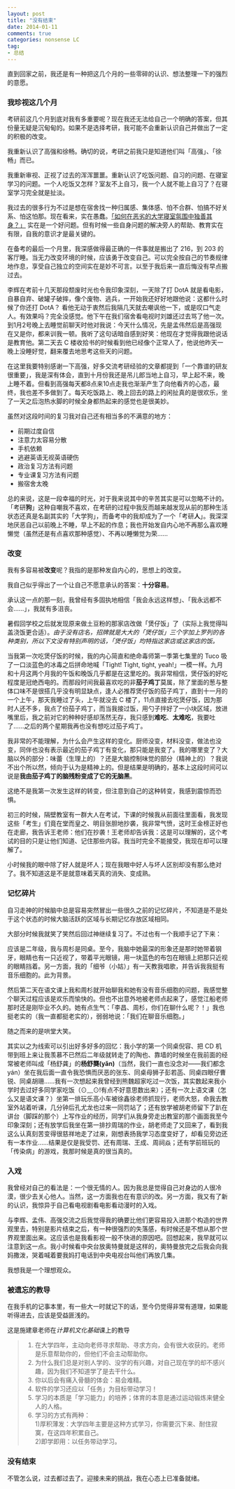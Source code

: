 ```yaml
---
layout: post
title: "没有结束"
date: 2014-01-11
comments: true
categories: nonsense LC
tag: 
- 总结
---
```


直到回家之前，我还是有一种把这几个月的一些零碎的认识、想法整理一下的强烈的意愿。

<!-- more -->

### 我珍视这几个月 ###
考研前这几个月到底对我有多重要呢？现在我还无法给自己一个明确的答案，但其份量无疑是沉甸甸的。如果不是选择考研，我可能不会重新认识自己并做出了一定的积极的改变。

我重新认识了高强和徐畅。确切的说，考研之前我只是知道他们叫「高强」、「徐畅」而已。

我重新审视、正视了过去的浑浑噩噩。重新认识了吃饭问题、自习的问题、在寝室学习的问题。一个人吃饭又怎样？室友不上自习，我一个人就不能上自习了？在寝室学习完全就是扯淡。

我过去的很多行为不过是想在宿舍找一种归属感、集体感、怕不合群、怕搞不好关系、怕这怕那。现在看来，实在愚蠢。[「如何在恶劣的大学寝室氛围中独善其身？」](http://www.zhihu.com/question/22376248)
实在是一个好问题。但有时候一些自身问题的解决旁人的帮助、教育实在有限，自我的意识才是最关键的。

在备考的最后一个月里，我深感做得最正确的一件事就是搬出了 216，到 203 的客厅睡。当无力改变环境的时候，应该勇于改变自己。可以完全按自己的节奏规律地作息，享受自己独立的空间实在是妙不可言。以至于我后来一直后悔没有早点搬过去。

李辉在考前十几天那段颓废时光也令我印象深刻，一天除了打 DotA 就是看电影，自暴自弃、破罐子破摔，像个废物、逃兵，一开始我还好好地跟他说：这都什么时候了你还打 DotA？ 看他无动于衷然后我隔几天就去嘲讽他一下，或是叹口气走人。有效果吗？完全没感觉。他下午在我们宿舍看电视时刘雄还过去骂了他一次。到1月2号晚上去睡觉前聊天时他对我说：今天什么情况，先是孟伟然后是高强现在又是你，都来训我一顿。我听了这句话暗自感到好笑：他现在才觉得我跟他说话是教育他。第二天去 C 楼收拾书的时候看到他已经像个正常人了，他说他昨天一晚上没睡好觉，翻来覆去地思考这些天的问题。

在这里我要特别感谢一下高强，好多交流考研经验的文章都提到「一个靠谱的研友很重要」，我是深有体会，直到十月份我还是吊儿郎当地上自习，早上起不来，晚上睡不着。但看到高强每天都8点来10点走我也渐渐产生了向他看齐的心态，最终，我也差不多做到了。每天吃饭路上、晚上回去的路上的闲扯真的是很欢乐，坐了一天之后泡热水脚的时候全身都热起来的感觉也是很美妙。

虽然对这段时间的复习我对自己还有相当多的不满意的地方：

- 前期过度自信
- 注意力太容易分散
- 手机依赖
- 逃避英语无视英语硬伤
- 政治复习方法有问题
- 专业课复习方法有问题
- 搬宿舍太晚


总的来说，这是一段幸福的时光，对于我来说其中的辛苦其实是可以忽略不计的。「考研**狗**」这种自嘲我不喜欢，在考研的过程中我反而越来越发现从前的那种生活状态还真是名副其实的「大学狗」，而备考中的我却成为了一个「考研**人**」。我深深地厌恶自己以前晚上不睡，早上不起的作息；我也开始发自内心地不再那么喜欢睡懒觉（虽然还是有点喜欢那种感觉）、不再以睡懒觉为荣……


### 改变 ###
我有多容易被**改变**呢？我指的是那种发自内心的，思想上的改变。

我自己似乎得出了一个让自己不愿意承认的答案：**十分容易**。

承认这一点的那一刻，我曾经有多固执地相信「我会永远这样想」、「我永远都不会……」，我就有多沮丧。


暑假回学校之后就发现原来做土豆粉的那家店改做「煲仔饭」了（实际上我觉得叫盖浇饭更合适）。*由于没有店名，招牌就是大大的「煲仔饭」三个字加上罗列的各种类别，所以下文没有特别声明的话，「煲仔饭」均特指这家店或这家店的饭。*

当我第一次吃煲仔饭的时候，我的内心简直和绝命毒师第一季第七集里的 Tuco 吸了一口淡蓝色的冰毒之后拼命地喊「Tight! Tight, tight, yeah!」一模一样。九月和十月这两个月我的午饭和晚饭几乎都是在这里吃的。我非常相信，煲仔饭的好吃程度是冠绝西电的。而那段时间我最喜欢吃的非**茄子鸡丁**莫属，除了里面的葱与整体口味不是很搭几乎没有明显缺点，逢人必推荐煲仔饭的茄子鸡丁，直到十一月的一个上午，那天我睡过了头，上午就没去 C 楼了，11点直接去吃煲仔饭，因为那时人还不多，我点了份茄子鸡丁，而当我接过饭，用勺子拌好了一小块区域，放进嘴里后，我之前对它的种种好感却荡然无存，我只感到**难吃**、**太难吃**，我要吐了……之后的两个星期我再也没有想吃过茄子鸡丁。

我非常的不能理解，为什么会产生这样的变化。厨师没变，材料没变，做法也没变，同伴也没有表示最近的茄子鸡丁有变化，那只能是我变了。我的哪里变了？大脑以外的部分：味蕾（生理上的）？还是大脑控制味觉的部分（精神上的）？我说不出个所以然，倾向于认为是精神上的。但是结果是明确的，基本上这段时间可以说是**我由茄子鸡丁的脑残粉变成了它的无脑黑**。

这绝不是我第一次发生这样的转变，但注意到自己的这种转变，我感到震惊而恐惧。

初三的时候，隔壁教室有一群大人在考试，下课的时候我从前面往里面看，我发现这些「考生」们竟在堂而皇之、明目张胆地抄袭，我非常气愤，这时王金榜正好也在走廊，我告诉王老师：他们在抄袭！王老师却告诉我：这是可以理解的，这个考试的目的只是让他们知道、记住那些内容。我当时完全不能接受，我现在却可以理解了。

小时候我的眼中除了好人就是坏人；现在我眼中好人与坏人区别却没有那么绝对了。我不知道这是不是就意味着天真的消失、变成熟。

### 记忆碎片 ###

自习走神的时候脑中总是容易突然冒出一些很久之前的记忆碎片，不知道是不是处于这个状态的时候大脑活跃的区域与长期记忆存放区域相同。

大部分时候我就笑了笑然后回过神继续复习了。不过也有一个我顺手记了下来：

应该是二年级，我与周杉是同桌。至今，我脑中她最深的形象还是那时她带着钢牙，眼睛也有一只近视了，带着平光眼镜，用一块蓝色的布包在眼镜上把那只近视的眼睛挡着。另一方面，我的「细爷（小姑）」有一天教我唱歌，并告诉我我挺有音乐细胞的。此为背景。

然后第二天在语文课上我和周杉就开始聊我和她有没有音乐细胞的问题，我感觉整个聊天过程应该是欢乐而愉快的。但也不出意外地被老师点起来了，感觉江船老师那时还是刚毕业不久的。她有点生气：「李昌、周杉，你们在聊什么呢？！」我也挺老实的（我一直都挺老实的），弱弱地说：「我们在聊音乐细胞。」

随之而来的是哄堂大笑。


其实以之为线索可以引出好多好多的回忆：我小学的第一个同桌倪容、把 CD 机带到班上来让我羡慕不已然后二年级就转走了的陶也、靠墙的时候坐在我前面的经常被老师叫成「杨舒龚」的**杨舒龑(yǎn)**（当然，我们一直也没念对——我们都念 yán）坐在我后面一直令我恐惧而厌恶的张东、同桌母狮子彭若菡、同桌四眼仔曹锐、同桌胡珊……我有一次想起来我曾经到熊魏超家吃过一次饭，其实数起来我小学时去过好多同学家吃饭（⊙﹏⊙!有点不好意思数出来）；还有一次上语文课（怎么又是语文课？）坐第一排玩乐高小车被徐鑫徐老师抓现行，老师大怒，命我去教室外站着听课，几分钟后孔尤龙也过来一同罚站了；还有放学被胡老师留下了趴在讲台（脚踩的那个）上写作业的经历，同学们从我身旁走出教室的那个画面我至今印象深刻；还有放学后我坐在第一排抄周瑞的作业，胡老师走了又回来了，看到我这么认真刻苦变得很慈祥地走了过来，刚想表扬我学习态度变好了，却看见旁边还有一本作业……结果是仅是我受罚、还有周瑞、王成、周祠焱；还有学前班玩的「传染病」的游戏，我那时候是真的很当真的。

### 入戏 ###
我曾经对自己的看法是：一个很无情的人。因为我总是觉得自己对身边的人很冷漠，很少去关心他人。当然，这一方面我也在有意识的改。另一方面，我又有了新的认识，我惊异于自己看电视剧看电影看动漫时的入戏。

与李辉、孟伟、高强交流之后我觉得我的确要比他们更容易投入进那个构造的世界观里去，特别是影片结束之后，有一种很强烈的失落感，有时候还是不想从那个世界观里面出来。这应该也是我看影视一般不快进的原因吧。回想起来，我早就可以注意到这一点。我小时候看中央台放奥特曼就是这样的，奥特曼放完之后我会向我妈撒泼，哭着喊着要我妈打电话到中央电视台叫他们再放几集。

我想我是一个理想观众。

### 被遗忘的教导 ###
在我手机的记事本里，有一些大一时就记下的话，至今仍觉得非常有道理，如果能听得进去，应该是受益匪浅的。

这是施建章老师在*计算机文化基础*课上的教导

>1. 在大学四年，主动向老师寻求帮助、寻求方向，会有很大收获的。老师是乐意帮助你的，但他们不会主动帮助你。
>2. 为什么我们总是对别人学的、没学的有兴趣，对自己现在学的却不感兴趣，因为我们不知道学了是去干什么。
>3. 你以后会有痛入骨髓的体会：易会难精。
>4. 软件的学习还应以「任务」为目标带动学习！
>5. 学习的本质是「学习能力」的培养；体育的本意是通过运动锻炼来健全人的人格。
>6. 学习的方式有两种：  
1)厚积薄发：大学四年主要是这种方式学习，你需要沉下来、耐住寂寞，在这四年积累自己。  
2)即学即用：以任务带动学习。


### 没有结束 ###
不管怎么说，过去都过去了。迎接未来的挑战，我在心态上已准备就绪。
